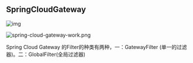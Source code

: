 ## SpringCloudGateway

![img](https://p1-jj.byteimg.com/tos-cn-i-t2oaga2asx/gold-user-assets/2018/12/5/1677ca514d6ba46b~tplv-t2oaga2asx-zoom-in-crop-mark:1304:0:0:0.awebp)

![spring-cloud-gateway-work.png](https://segmentfault.com/img/remote/1460000019101832)

Spring Cloud Gateway 的Filter的种类有两种，一：GatewayFilter (单一的过滤器)。二：GlobalFilter(全局过滤器)